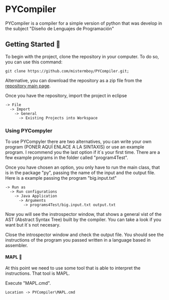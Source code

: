 # PYCompiler
PYCompiler is a compiler for a simple version of python that was develop in the subject "Diseño de Lenguajes de Programación"

## Getting Started 🚀
To begin with the project, clone the repository in your computer. To do so, you can use this command:

```
git clone https://github.com/mistermboy/PYCompiler.git;
```

Alternative, you can download the repository as a zip file from the [repository main page](https://github.com/mistermboy/PYCompiler).

Once you have the repository, import the project in eclipse

```
-> File 
  -> Import
    -> General 
      -> Existing Projects into Workspace
```

### Using PYCompyler
To use PYCompyler there are two alternatives, you can write your own program (PONER AQUÍ ENLACE A LA SINTAXIS) or use an example program.
I recommend you the last option if it´s your first time. There are a few example programs in the folder called "program4Test".

Once you have chosen an option, you only have to run the main class, that is in the package "py", passing the name of the input and the output file. Here is a example passing the program "big.input.txt"

```
-> Run as 
  -> Run configurations
    -> Java Application  
      -> Arguments 
        -> programs4Test/big.input.txt output.txt
```
Now you will see the instrospector window, that shows a general vist of the AST (Abstract Syntax Tree) built by the compiler. You can take a look if you want but it´s not necesary.

Close the introspector window and check the output file. You should see the instructions of the program you passed written in a language based in assembler.

#### MAPL 🔧
At this point we need to use some tool that is able to interpret the instructions. That tool is MAPL. 

Execute "MAPL.cmd".
```
Location -> PYCompiler\MAPL.cmd
```
